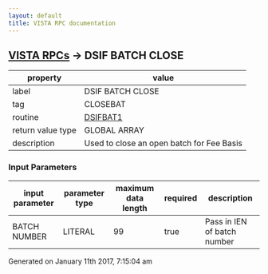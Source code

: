 ```yaml
---
layout: default
title: VISTA RPC documentation
---
```




## [VISTA RPCs](TableOfContent.md) &#8594; DSIF BATCH CLOSE 

 property | value 
--- | --- 
 label | DSIF BATCH CLOSE
 tag | CLOSEBAT
 routine | [DSIFBAT1](http://code.osehra.org/dox/Routine_DSIFBAT1_source.html)
 return value type | GLOBAL ARRAY
 description | Used to close an open batch for Fee Basis

### Input Parameters

| input parameter | parameter type | maximum data length | required | description | 
| --- | --- | --- | --- | --- | 
| BATCH NUMBER | LITERAL | 99 | true | Pass in IEN of batch number | 




 Generated on January 11th 2017, 7:15:04 am